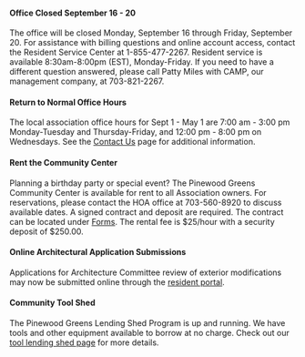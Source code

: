 #### Office Closed September 16 - 20

The office will be closed Monday, September 16 through Friday, September 20. For assistance with billing questions and online account access, contact the Resident Service Center at 1-855-477-2267. Resident service is available 8:30am-8:00pm (EST), Monday-Friday.
If you need to have a different question answered, please call Patty Miles with CAMP, our management company, at 703-821-2267.

#### Return to Normal Office Hours

The local association office hours for Sept 1 - May 1 are 7:00 am - 3:00 pm Monday-Tuesday and Thursday-Friday, and 12:00 pm - 8:00 pm on Wednesdays. See the [Contact Us](contactus.html) page for additional information.

#### Rent the Community Center

Planning a birthday party or special event? The Pinewood Greens Community Center is available for rent to all Association owners. For reservations, please contact the HOA office at 703-560-8920 to discuss available dates. A signed contract and deposit are required. The contract can be located under [Forms](forms.html). The rental fee is $25/hour with a security deposit of $250.00.

#### Online Architectural Application Submissions

Applications for Architecture Committee review of exterior modifications may now be submitted online through the [resident portal](http://www.ciranet.com/ResidentPortal).

#### Community Tool Shed

The Pinewood Greens Lending Shed Program is up and running. We have tools and other equipment available to borrow at no charge. Check out our [tool lending shed page](toolshed.html) for more details.

